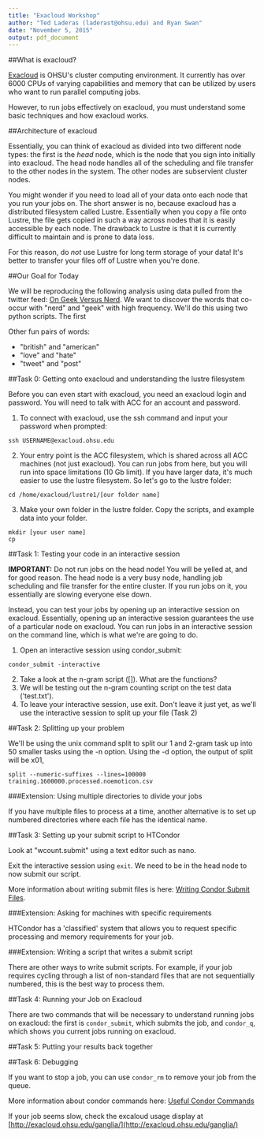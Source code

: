 ```yaml
---
title: "Exacloud Workshop"
author: "Ted Laderas (laderast@ohsu.edu) and Ryan Swan"
date: "November 5, 2015"
output: pdf_document
---
```


##What is exacloud?

[Exacloud](http://exainfo.ohsu.edu) is OHSU's cluster computing environment. It currently has over 6000 CPUs of varying capabilities and memory that can be utilized by users who want to run parallel computing jobs.

However, to run jobs effectively on exacloud, you must understand some basic techniques and how exacloud works.

##Architecture of exacloud

Essentially, you can think of exacloud as divided into two different node types: the first is the *head* node, which is the node that you sign into initially into exacloud. The head node handles all of the scheduling and file transfer to the other nodes in the system. The other nodes are subservient cluster nodes.

You might wonder if you need to load all of your data onto each node that you run your jobs on. The short answer is no, because exacloud has a distributed filesystem called Lustre. Essentially when you copy a file onto Lustre, the file gets copied in such a way across nodes that it is easily accessible by each node. The drawback to Lustre is that it is currently difficult to maintain and is prone to data loss.

For this reason, do *not* use Lustre for long term storage of your data! It's better to transfer your files off of Lustre when you're done.

##Our Goal for Today

We will be reproducing the following analysis using data pulled from the twitter feed: [On Geek Versus Nerd](https://slackprop.wordpress.com/2013/06/03/on-geek-versus-nerd/). We want to discover the words that co-occur with "nerd" and "geek" with high frequency. We'll do this using two python scripts. The first 

Other fun pairs of words:
  * "british" and "american"
  * "love" and "hate"
  * "tweet" and "post"

##Task 0: Getting onto exacloud and understanding the lustre filesystem

Before you can even start with exacloud, you need an exacloud login and password. You will need to talk with ACC for an account and password.

1. To connect with exacloud, use the ssh command and input your password when prompted:

```
ssh USERNAME@exacloud.ohsu.edu
```

2. Your entry point is the ACC filesystem, which is shared across all ACC machines (not just exacloud). You can run jobs from here, but you will run into space limitations (10 Gb limit). If you have larger data, it's much easier to use the lustre filesystem. So let's go to the lustre folder:

```
cd /home/exacloud/lustre1/[our folder name]
```

3. Make your own folder in the lustre folder. Copy the scripts, and example data into your folder.

```
mkdir [your user name]
cp
```

##Task 1: Testing your code in an interactive session


**IMPORTANT:** Do not run jobs on the head node! You will be yelled at, and for good reason. The head node is a very busy node, handling job scheduling and file transfer for the entire cluster. If you run jobs on it, you essentially are slowing everyone else down.

Instead, you can test your jobs by opening up an interactive session on exacloud. Essentially, opening up an interactive session guarantees the use of a particular node on exacloud. You can run jobs in an interactive session on the command line, which is what we're are going to do.

1. Open an interactive session using condor_submit:
```
condor_submit -interactive
```
2. Take a look at the n-gram script ([]). What are the functions?
2. We will be testing out the n-gram counting script on the test data ('test.txt').
4. To leave your interactive session, use exit. Don't leave it just yet, as we'll use the interactive session to split up your file (Task 2)

##Task 2: Splitting up your problem

We'll be using the unix command split to split our 1 and 2-gram task up into 50 smaller tasks using the -n option. Using the -d option, the output of split will be x01,  

```
split --numeric-suffixes --lines=100000 training.1600000.processed.noemoticon.csv
```

###Extension: Using multiple directories to divide your jobs

If you have multiple files to process at a time, another alternative is to set up numbered directories where each file has the identical name.

##Task 3: Setting up your submit script to HTCondor

Look at "wcount.submit" using a text editor such as nano.

Exit the interactive session using `exit`. We need to be in the head node to now submit our script.

More information about writing submit files is here: [Writing Condor Submit Files](http://www.iac.es/sieinvens/siepedia/pmwiki.php?n=HOWTOs.CondorSubmitFile).

###Extension: Asking for machines with specific requirements

HTCondor has a 'classified' system that allows you to request specific processing and memory requirements for your job.

###Extension: Writing a script that writes a submit script

There are other ways to write submit scripts. For example, if your job requires cycling through a list of non-standard files that are not sequentially numbered, this is the best way to process them.

##Task 4: Running your Job on Exacloud

There are two commands that will be necessary to understand running jobs on exacloud: the first is `condor_submit`, which submits the job, and `condor_q`, which shows you current jobs running on exacloud.

##Task 5: Putting your results back together

##Task 6: Debugging

If you want to stop a job, you can use `condor_rm` to remove your job from the queue.

More information about condor commands here: [Useful Condor Commands](http://vivaldi.ll.iac.es/sieinvens/siepedia/pmwiki.php?n=HOWTOs.CondorUsefulCommands)

If your job seems slow, check the excaloud usage display at [http://exacloud.ohsu.edu/ganglia/](http://exacloud.ohsu.edu/ganglia/)
